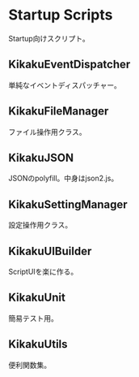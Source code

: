 # Startup Scripts

Startup向けスクリプト。

## KikakuEventDispatcher

単純なイベントディスパッチャー。

## KikakuFileManager

ファイル操作用クラス。

## KikakuJSON

JSONのpolyfill。中身はjson2.js。

## KikakuSettingManager

設定操作用クラス。

## KikakuUIBuilder

ScriptUIを楽に作る。

## KikakuUnit

簡易テスト用。

## KikakuUtils

便利関数集。